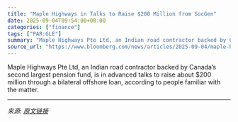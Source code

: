 ```yaml
---
title: "Maple Highways in Talks to Raise $200 Million from SocGen"
date: 2025-09-04T09:54:00+08:00
categories: ["finance"]
tags: ["PAR:GLE"]
summary: "Maple Highways Pte Ltd, an Indian road contractor backed by Canada’s second largest pension fund, is in advanced talks to raise about $200 million through a bilateral offshore loan, according to peopl"
source_url: "https://www.bloomberg.com/news/articles/2025-09-04/maple-highways-in-talks-to-raise-200-million-from-socgen"
---
```


Maple Highways Pte Ltd, an Indian road contractor backed by Canada’s second largest pension fund, is in advanced talks to raise about $200 million through a bilateral offshore loan, according to people familiar with the matter.

---

*来源: [原文链接](https://www.bloomberg.com/news/articles/2025-09-04/maple-highways-in-talks-to-raise-200-million-from-socgen)*
